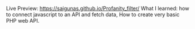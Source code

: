 Live Preview: https://saigunas.github.io/Profanity_filter/
What I learned: how to connect javascript to an API and fetch data,
How to create very basic PHP web API.
